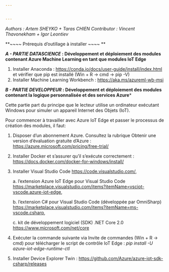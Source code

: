 ```yaml
---


---
```


<p><em>Authors : Artem SHEYKO + Taras CHIEN
Contributor : Vincent Thavonekham + Igor Leontiev</em></p>
<p>**~~~~ Prérequis d’outillage à installer ~~~~ **</p>
<p><strong><em>A - PARTIE DATASCIENCE</em> : Développement et déploiement des modules contenant Azure Machine Learning en tant que modules IoT Edge</strong></p>
<ol>
<li>Installer Anaconda : <a href="https://conda.io/docs/user-guide/install/index.html">https://conda.io/docs/user-guide/install/index.html</a> et vérifier que pip est installé (Win + R -&gt; cmd -&gt; pip -V)</li>
<li>Installer Machine Learning Workbench : <a href="https://aka.ms/azureml-wb-msi">https://aka.ms/azureml-wb-msi</a></li>
</ol>
<p><strong><em>B - PARTIE DEVELOPPEUR</em> : Développement et déploiement des modules contenant la logique personnalisée et des services Azure</strong>*</p>
<p>Cette partie part du principe que le lecteur utilise un ordinateur exécutant Windows pour simuler un appareil Internet des Objets (IoT).</p>
<p>Pour commencer à travailler avec Azure IoT Edge et passer le processus de création des modules, il faut:</p>
<ol>
<li>
<p>Disposer d’un abonnement Azure. Consultez la rubrique Obtenir une version d’évaluation gratuite d’Azure : <a href="https://azure.microsoft.com/pricing/free-trial/">https://azure.microsoft.com/pricing/free-trial/</a></p>
</li>
<li>
<p>Installer Docker et s’assurer qu’il s’exécute correctement : <a href="https://docs.docker.com/docker-for-windows/install/">https://docs.docker.com/docker-for-windows/install/</a></p>
</li>
<li>
<p>Installer Visual Studio Code <a href="https://code.visualstudio.com/">https://code.visualstudio.com/</a>,</p>
<p>a.	l’extension Azure IoT Edge pour Visual Studio Code <a href="https://marketplace.visualstudio.com/items?itemName=vsciot-vscode.azure-iot-edge">https://marketplace.visualstudio.com/items?itemName=vsciot-vscode.azure-iot-edge</a>,</p>
<p>b. l’extension C# pour Visual Studio Code (développée par OmniSharp) <a href="https://marketplace.visualstudio.com/items?itemName=ms-vscode.csharp">https://marketplace.visualstudio.com/items?itemName=ms-vscode.csharp</a>,</p>
<p>c.	kit de développement logiciel (SDK) .NET Core 2.0 <a href="https://www.microsoft.com/net/core">https://www.microsoft.com/net/core</a></p>
</li>
<li>
<p>Exécuter la commande suivante via Invite de commandes (Win + R -&gt; cmd) pour télécharger le script de contrôle IoT Edge :
<em>pip install -U azure-iot-edge-runtime-ctl</em></p>
</li>
<li>
<p>Installer Device Explorer Twin : <a href="https://github.com/Azure/azure-iot-sdk-csharp/releases">https://github.com/Azure/azure-iot-sdk-csharp/releases</a></p>
</li>
</ol>

